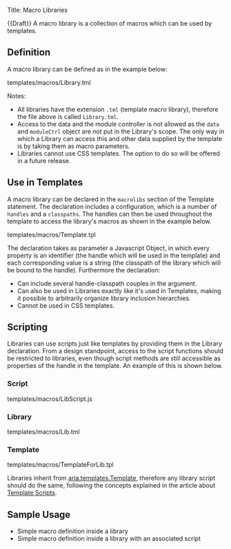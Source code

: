 Title: Macro Libraries


{{Draft}}
A macro library is a collection of macros which can be used by templates.

## Definition

A macro library can be defined as in the example below:

<srcinclude lang="at" outdent="true">templates/macros/Library.tml</srcinclude>

Notes:

* All libraries have the extension `.tml` (template macro library), therefore the file above is called `Library.tml`.
* Access to the data and the module controller is not allowed as the `data` and `moduleCtrl` object are not put in the Library's scope. The only way in which a Library can access this and other data supplied by the template is by taking them as macro parameters.
* Libraries cannot use CSS templates. The option to do so will be offered in a future release.

## Use in Templates

A macro library can be declared in the `macrolibs` section of the Template statement. The declaration includes a configuration, which is a number of `handles` and a `classpaths`. The handles can then be used throughout the template to access the library's macros as shown in the example below.

<srcinclude lang="at" outdent="true">templates/macros/Template.tpl</srcinclude>

The declaration takes as parameter a Javascript Object, in which every property is an identifier (the handle which will be used in the template) and each corresponding value is a string (the classpath of the library which will be bound to the handle). Furthermore the declaration:

* Can include several handle-classpath couples in the argument.
* Can also be used in Libraries exactly like it's used in Templates, making it possible to arbitrarily organize library inclusion hierarchies.
* Cannot be used in CSS templates.

## Scripting

Libraries can use scripts just like templates by providing them in the Library declaration. From a design standpoint, access to the script functions should be restricted to libraries, even though script methods are still accessible as properties of the handle in the template. An example of this is shown below.

### Script

<srcinclude lang="javascript" outdent="true">templates/macros/LibScript.js</srcinclude>

### Library

<srcinclude lang="at" outdent="true">templates/macros/Lib.tml</srcinclude>

### Template

<srcinclude lang="at" outdent="true">templates/macros/TemplateForLib.tpl</srcinclude>

Libraries inherit from [aria.templates.Template](http://ariatemplates.com/aria/guide/apps/apidocs/#aria.templates.Template), therefore any library script should do the same, following the concepts explained in the article about [Template Scripts](Scripts).

## Sample Usage

* Simple macro definition inside a library
* Simple macro definition inside a library with an associated script

<sample sample="templates/macros/simpleMacro" />